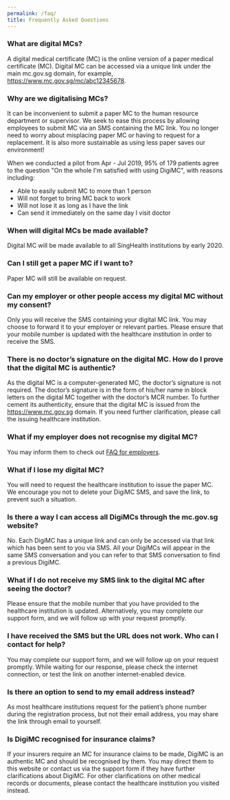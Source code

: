 ```yaml
---
permalink: /faq/
title: Frequently Asked Questions
---
```

### What are digital MCs?

A digital medical certificate (MC) is the online version of a paper medical certificate (MC). Digital MC can be accessed via a unique link under the main mc.gov.sg domain, for example, <https://www.mc.gov.sg/mc/abc12345678>.

### Why are we digitalising MCs?

It can be inconvenient to submit a paper MC to the human resource department or supervisor. We seek to ease this process by allowing employees to submit MC via an SMS containing the MC link. You no longer need to worry about misplacing paper MC or having to request for a replacement. It is also more sustainable as using less paper saves our environment! 

When we conducted a pilot from Apr - Jul 2019, 95% of 179 patients agree to the question "On the whole I'm satisfied with using DigiMC", with reasons including:
- Able to easily submit MC to more than 1 person
- Will not forget to bring MC back to work
- Will not lose it as long as I have the link
- Can send it immediately on the same day I visit doctor 

### When will digital MCs be made available?

Digital MC will be made available to all SingHealth institutions by early 2020.

### Can I still get a paper MC if I want to?

Paper MC will still be available on request.

### Can my employer or other people access my digital MC without my consent?

Only you will receive the SMS containing your digital MC link. You may choose to forward it to your employer or relevant parties. Please ensure that your mobile number is updated with the healthcare institution in order to receive the SMS.

### There is no doctor’s signature on the digital MC. How do I prove that the digital MC is authentic?

As the digital MC is a computer-generated MC, the doctor’s signature is not required. The doctor’s signature is in the form of his/her name in block letters on the digital MC together with the doctor’s MCR number. To further cement its authenticity, ensure that the digital MC is issued from the <https://www.mc.gov.sg> domain. If you need further clarification, please call the issuing healthcare institution.

### What if my employer does not recognise my digital MC?

You may inform them to check out [FAQ for employers](/employer-faq).

### What if I lose my digital MC?

You will need to request the healthcare institution to issue the paper MC. We encourage you not to delete your DigiMC SMS, and save the link, to prevent such a situation.

### Is there a way I can access all DigiMCs through the mc.gov.sg website?

No. Each DigiMC has a unique link and can only be accessed via that link which has been sent to you via SMS. All your DigiMCs will appear in the same SMS conversation and you can refer to that SMS conversation to find a previous DigiMC.

### What if I do not receive my SMS link to the digital MC after seeing the doctor?

Please ensure that the mobile number that you have provided to the healthcare institution is updated. Alternatively, you may complete our support form, and we will follow up with your request promptly.

### I have received the SMS but the URL does not work. Who can I contact for help?

You may complete our support form, and we will follow up on your request promptly. While waiting for our response, please check the internet connection, or test the link on another internet-enabled device.

### Is there an option to send to my email address instead?

As most healthcare institutions request for the patient’s phone number during the registration process, but not their email address, you may share the link through email to yourself.

### Is DigiMC recognised for insurance claims?

If your insurers require an MC for insurance claims to be made, DigiMC is an authentic MC and should be recognised by them. You may direct them to this website or contact us via the support form if they have further clarifications about DigiMC. For other clarifications on other medical records or documents, please contact the healthcare institution you visited instead.
